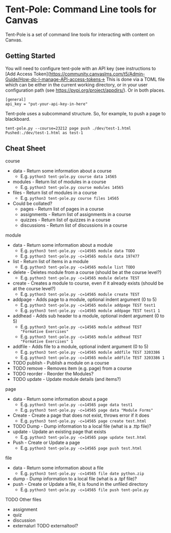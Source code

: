 Tent-Pole: Command Line tools for Canvas
========================================

Tent-Pole is a set of command line tools for interacting with content
on Canvas.


Getting Started
---------------

You will need to configure tent-pole with an API key (see instructions to
[Add Access Token](https://community.canvaslms.com/t5/Admin-Guide/How-do-I-manage-API-access-tokens->
This is done via
a TOML file which can be either in the current working directory, or
in your user configuration path (see
https://pypi.org/project/appdirs/). Or in both places.

```
[general]
api_key = "put-your-api-key-in-here"
```


Tent-pole uses a subcommand structure. So, for example, to push a page
to blackboard.

```
tent-pole.py --course=23212 page push ./dev/test-1.html
Pushed:./dev/test-1.html as test-1
```

Cheat Sheet
------------

course
- data - Return some information about a course
    - E.g. `python3 tent-pole.py course data 14565`
- modules - Return list of modules in a course
    - E.g. `python3 tent-pole.py course modules 14565`
- files - Return list of modules in a course
    - E.g. `python3 tent-pole.py course files 14565`
- Could be collated?
    - pages - Return list of pages in a course
    - assignments - Return list of assignments in a course
    - quizzes - Return list of quizzes in a course
    - discussions - Return list of discussions in a course


module
- data - Return some information about a module
    - E.g. `python3 tent-pole.py -c=14565 module data TODO`
    - E.g. `python3 tent-pole.py -c=14565 module data 197477`
- list - Return list of items in a module
    - E.g. `python3 tent-pole.py -c=14565 module list TODO`
- delete - Deletes module from a course (should be at the course level?)
    - E.g. `python3 tent-pole.py -c=14565 module delete TEST`
- create - Creates a module to course, even if it already exists (should be at the course level?)
    - E.g. `python3 tent-pole.py -c=14565 module create TEST`
- addpage - Adds page to a module, optional indent argument (0 to 5)
    - E.g. `python3 tent-pole.py -c=14565 module addpage TEST test1`
    - E.g. `python3 tent-pole.py -c=14565 module addpage TEST test1 1`
- addhead - Adds sub header to a module, optional indent argument (0 to 5)
    - E.g. `python3 tent-pole.py -c=14565 module addhead TEST "Formative Exercises"`
    - E.g. `python3 tent-pole.py -c=14565 module addhead TEST "Formative Exercises" 1`
- addfile - Adds file to a module, optional indent argument (0 to 5)
    - E.g. `python3 tent-pole.py -c=14565 module addfile TEST 3203386`
    - E.g. `python3 tent-pole.py -c=14565 module addfile TEST 3203386 1`
- TODO publish - Publish a module on a course
- TODO remove - Removes item (e.g. page) from a course
- TODO reorder - Reorder the Modules?
- TODO update - Update module details (and items?)


page
- data - Return some information about a page
    - E.g. `python3 tent-pole.py -c=14565 page data test1`
    - E.g. `python3 tent-pole.py -c=14565 page data "Module Forms"`
- Create - Create a page that does not exist, throws error if it does
    - E.g. `python3 tent-pole.py -c=14565 page create test.html`
- TODO Dump - Dump information to a local file (what is a .ttp file)?
- update - Update an existing page that exists
    - E.g. `python3 tent-pole.py -c=14565 page update test.html`
- Push - Create or Update a page
    - E.g. `python3 tent-pole.py -c=14565 page push test.html`


file
- data - Return some information about a file
    - E.g. `python3 tent-pole.py -c=14565 file date python.zip`
- dump - Dump information to a local file (what is a .tpf file)?
- push - Create or Update a file, it is found in the unfiled directory
    - E.g. `python3 tent-pole.py -c=14565 file push tent-pole.py`


TODO Other files
- assignment
- quiz
- discussion
- externalurl
TODO externaltool?
